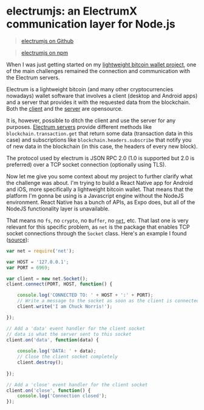 <!--
key: electrumjs
name: electrumjs: an ElectrumX communication layer for Node.js
tags: js,typescript,crypto
-->

# electrumjs: an ElectrumX communication layer for Node.js

> [electrumjs on Github](https://github.com/DaniGuardiola/electrumjs)

> [electrumjs on npm](https://www.npmjs.com/package/electrumjs)

When I was just getting started on my [lightweight bitcoin wallet project](/project/coinwallet), one of the main challenges remained the connection and communication with the Electrum servers.

Electrum is a lightweight bitcoin (and many other cryptocurrencies nowadays) wallet software that involves a client (desktop and Android apps) and a server that provides it with the requested data from the blockchain. Both the [client](https://github.com/spesmilo/electrum) and the [server](https://github.com/kyuupichan/electrumx) are opensource.

It is, however, possible to ditch the client and use the server for any purposes. [Electrum servers](https://electrumx.readthedocs.io/en/latest/protocol-methods.html) provide different methods like `blockchain.transaction.get` that return some data (transaction data in this case) and subscriptions like `blockchain.headers.subscribe` that notify you of new data in the blockchain (in this case, the headers of every new block).

The protocol used by electrum is JSON RPC 2.0 (1.0 is supported but 2.0 is preferred) over a TCP socket connection (optionally using TLS).

Now let me give you some context about my project to further clarify what the challenge was about. I'm trying to build a React Native app for Android and iOS, more specifically a lightweight bitcoin wallet. That means that the platform I'm gonna be using is a Javascript engine without the NodeJS environment. React Native has a bunch of APIs, as Expo does, but all of the NodeJS functionality layer is unavailable.

That means no `fs`, no `crypto`, no `Buffer`, no [`net`](https://nodejs.org/api/net.html), etc. That last one is very relevant for this specific problem, as `net` is the package that enables TCP socket connections through the `Socket` class. Here's an example I found ([source](https://www.hacksparrow.com/tcp-socket-programming-in-node-js.html)):

```javascript
var net = require('net');

var HOST = '127.0.0.1';
var PORT = 6969;

var client = new net.Socket();
client.connect(PORT, HOST, function() {

    console.log('CONNECTED TO: ' + HOST + ':' + PORT);
    // Write a message to the socket as soon as the client is connected, the server will receive it as message from the client 
    client.write('I am Chuck Norris!');

});

// Add a 'data' event handler for the client socket
// data is what the server sent to this socket
client.on('data', function(data) {
    
    console.log('DATA: ' + data);
    // Close the client socket completely
    client.destroy();
    
});

// Add a 'close' event handler for the client socket
client.on('close', function() {
    console.log('Connection closed');
});
```